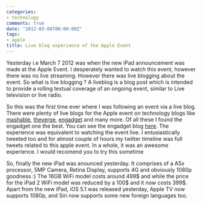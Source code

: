 ```yaml
---
categories:
- technology
comments: true
date: "2012-03-08T00:00:00Z"
tags:
- apple
title: Live blog experience of the Apple Event
---
```


Yesterday i.e March 7 2012 was when the new iPad announcement was made at the Apple Event. I desperately wanted to watch this event, however there was no live streaming. However there was live blogging about the event. So what is live blogging ? A liveblog is a blog post which is intended to provide a rolling textual coverage of an ongoing event, similar to Live television or live radio. 

So this was the first time ever where I was following an event via a live blog. There were plenty of live blogs for the Apple event on technology blogs like [mashable](http://mashable.com), [theverge](http://theverge.com), [engadget](http://engadget.com) and many more. Of all these I found the engadget one the best. You can see the engadget blog [here](http://www.engadget.com/2012/03/07/apple-ipad-3-liveblog/). The experience was equivalent to watching the event live. I entusiastically tweeted too and for almost couple of hours my twitter timeline was full tweets related to this apple event. In a whole, it was an awesome experience. I would recomend you to try this sometime

So, finally the new iPad was anounced yesterday. It comprises of a A5x processor, 5MP Camera, Retina Display, supports 4G and obviously 1080p goodness :) The 16GB WiFi model costs around 499$ and while the price for the iPad 2 WiFi model was reduced by a 100$ and it now costs 399$. Apart from the new iPad, iOS 5.1 was released yesterday, Apple TV now supports 1080p, and Siri now supports some new foreign languages too.
